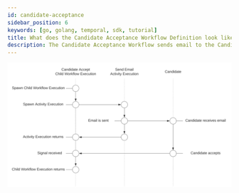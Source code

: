 ```yaml
---
id: candidate-acceptance
sidebar_position: 6
keywords: [go, golang, temporal, sdk, tutorial]
title: What does the Candidate Acceptance Workflow Definition look like?
description: The Candidate Acceptance Workflow sends email to the Candidate via an Activity Execution and waits on a Signal.
---
```


<!--SNIPSTART background-checks-accept-workflow-definition-->
<!--SNIPEND-->

![Swim lane diagram of the Candidate Acceptance Child Workflow Execution](images/candidate-accept-flow.svg)

